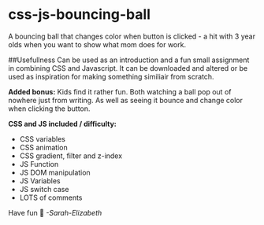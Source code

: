# css-js-bouncing-ball
A bouncing ball that changes color when button is clicked - a hit with 3 year olds when you want to show what mom does for work.

##Usefullness
Can be used as an introduction and a fun small assignment in combining CSS and Javascript.
It can be downloaded and altered or be used as inspiration for making something similiair from scratch.

**Added bonus:** Kids find it rather fun. Both watching a ball pop out of nowhere just from writing. As well as seeing it bounce and change color when clicking the button. 

**CSS and JS included / difficulty:**
* CSS variables
* CSS animation
* CSS gradient, filter and z-index
* JS Function
* JS DOM manipulation
* JS Variables
* JS switch case
* LOTS of comments 

Have fun 🤘
*-Sarah-Elizabeth*
